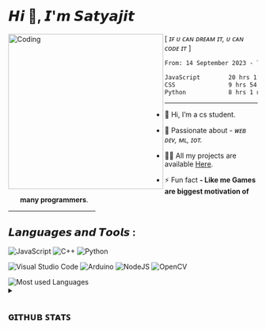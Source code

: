 <div><h1> 𝙃𝙞 👋, 𝙄'𝙢 𝙎𝙖𝙩𝙮𝙖𝙟𝙞𝙩 </h1></div>

<!------------------------------------------------------------------------------------------->

<!---------  Image on the left -------------------->
<img width="313" align="left" alt="Coding" src="https://github.com/Synchrotek/Synchrotek/assets/77431114/67eb967a-8065-4298-9f27-31ee3ad1eb55">

[  *ɪꜰ ᴜ ᴄᴀɴ ᴅʀᴇᴀᴍ ɪᴛ, ᴜ ᴄᴀɴ ᴄᴏᴅᴇ ɪᴛ* ]

<!--
[![Typing SVG](https://readme-typing-svg.herokuapp.com?font=Fira+Code&weight=700&size=15&pause=1000&color=F7F7F7&vCenter=true&width=435&height=13&lines=ɪꜰ+ᴜ+ᴄᴀɴ+ᴅʀᴇᴀᴍ+ɪᴛ,+ᴜ+ᴄᴀɴ+ᴄᴏᴅᴇ+ɪᴛ)](https://git.io/typing-svg)
-->
<!-- ![visitors](https://visitor-badge.glitch.me/badge?page_id=Synchrotek.id&left_color=green&right_color=red) -->

<!-------- Coding time stats on the right --------->
<!--START_SECTION:waka-->

```txt
From: 14 September 2023 - To: 21 September 2023

JavaScript        20 hrs 11 mins  ████████████░░░░░░░░░░░░░   46.73 %
CSS               9 hrs 54 mins   ██████░░░░░░░░░░░░░░░░░░░   22.92 %
Python            8 hrs 1 min     █████░░░░░░░░░░░░░░░░░░░░   18.56 %
```

<!--END_SECTION:waka-->  


***
    
<!-- #### - 🌱 I’m currently learning **node.js, Django**. -->

- 👋 Hi, I’m a cs student.

- 🌱 Passionate about - *ᴡᴇʙ ᴅᴇᴠ, ᴍʟ, ɪᴏᴛ.*
  
- 👨‍💻 All my projects are available [Here](https://github.com/Synchrotek?tab=repositories).
<!-- #### - 📫 Reach me at **- myemail@email.com** -->
- ⚡ Fun fact **- Like me Games are biggest motivation of many programmers**.

<!------------------------------------------------------------------------------------------->
<hr width="35%" size="1px">

## 𝙇𝙖𝙣𝙜𝙪𝙖𝙜𝙚𝙨 𝙖𝙣𝙙 𝙏𝙤𝙤𝙡𝙨 : 
    
![JavaScript](https://img.shields.io/badge/javascript-%23323330.svg?style=for-the-badge&logo=javascript&logoColor=%23F7DF1E)
![C++](https://img.shields.io/badge/c++-%2300599C.svg?style=for-the-badge&logo=c%2B%2B&logoColor=white)
![Python](https://img.shields.io/badge/python-3670A0?style=for-the-badge&logo=python&logoColor=ffdd54)

![Visual Studio Code](https://img.shields.io/badge/Visual%20Studio%20Code-0078d7.svg?style=for-the-badge&logo=visual-studio-code&logoColor=white)
![Arduino](https://img.shields.io/badge/-Arduino-00979D?style=for-the-badge&logo=Arduino&logoColor=white)
![NodeJS](https://img.shields.io/badge/node.js-6DA55F?style=for-the-badge&logo=node.js&logoColor=white)
![OpenCV](https://img.shields.io/badge/opencv-%23white.svg?style=for-the-badge&logo=opencv&logoColor=white)

<img src="https://github-readme-stats.vercel.app/api/top-langs?username=Synchrotek&show_icons=true&theme=transparent&layout=compact&custom_title=Languages+I+mostly+used+:" alt="Most used Languages"/>


<!-- ![Readme Quotes](https://quotes-github-readme.vercel.app/api?type=horizontal&theme=tokyonight) -->

<!------------------------------------------------------------------------------------------->

<details close> 

![](https://komarev.com/ghpvc/?username=Synchrotek&color=orange&style=for-the-badge)
<!-- ![Visitor Count](https://profile-counter.glitch.me/Synchrotek/count.svg) -->
 
  <summary><h2>ɢɪᴛʜᴜʙ ꜱᴛᴀᴛꜱ</h2></summary>
    <!-- <img src="https://github-readme-stats.vercel.app/api?username=Synchrotek&show_icons=true&locale=en&theme=highcontrast" alt="Github stats"/> <br> -->
    <img src="https://github-readme-streak-stats.herokuapp.com/?user=Synchrotek&theme=merko" alt="Current & Total Streak"/>
<br><br>

<a href="https://app.daily.dev/Synchrotek"><img src="https://api.daily.dev/devcards/66ee5feb68f843f287b2212e4efec70d.png?r=fo3" width="250" alt="Synchrotek's Dev Card"/></a>

</details>


<!------OPTIONAL------------------------------------------------------------------------------------

[![Wakatime stats](https://github-readme-stats.vercel.app/api/wakatime?username=&theme=highcontras)](https://github.com//github-readme-stats)
-->
